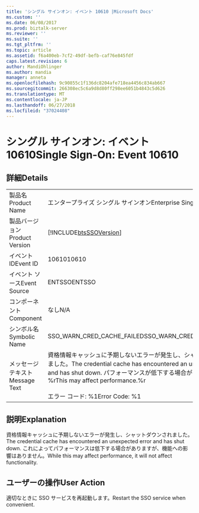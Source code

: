 ```yaml
---
title: 'シングル サインオン: イベント 10610 |Microsoft Docs'
ms.custom: ''
ms.date: 06/08/2017
ms.prod: biztalk-server
ms.reviewer: ''
ms.suite: ''
ms.tgt_pltfrm: ''
ms.topic: article
ms.assetid: f6a400eb-7cf2-49df-befb-caf76e845fdf
caps.latest.revision: 6
author: MandiOhlinger
ms.author: mandia
manager: anneta
ms.openlocfilehash: 9c90855c1f136dc8204afe718ea4456c834ab667
ms.sourcegitcommit: 266308ec5c6a9d8d80ff298ee6051b4843c5d626
ms.translationtype: MT
ms.contentlocale: ja-JP
ms.lasthandoff: 06/27/2018
ms.locfileid: "37024408"
---
```

# <a name="single-sign-on-event-10610"></a><span data-ttu-id="c2225-102">シングル サインオン: イベント 10610</span><span class="sxs-lookup"><span data-stu-id="c2225-102">Single Sign-On: Event 10610</span></span>
## <a name="details"></a><span data-ttu-id="c2225-103">詳細</span><span class="sxs-lookup"><span data-stu-id="c2225-103">Details</span></span>  
  
|                 |                                                                                                                                       |
|-----------------|---------------------------------------------------------------------------------------------------------------------------------------|
|  <span data-ttu-id="c2225-104">製品名</span><span class="sxs-lookup"><span data-stu-id="c2225-104">Product Name</span></span>   |                                                       <span data-ttu-id="c2225-105">エンタープライズ シングル サインオン</span><span class="sxs-lookup"><span data-stu-id="c2225-105">Enterprise Single Sign-On</span></span>                                                       |
| <span data-ttu-id="c2225-106">製品バージョン</span><span class="sxs-lookup"><span data-stu-id="c2225-106">Product Version</span></span> |                                      [!INCLUDE[btsSSOVersion](../includes/btsssoversion-md.md)]                                       |
|    <span data-ttu-id="c2225-107">イベント ID</span><span class="sxs-lookup"><span data-stu-id="c2225-107">Event ID</span></span>     |                                                                 <span data-ttu-id="c2225-108">10610</span><span class="sxs-lookup"><span data-stu-id="c2225-108">10610</span></span>                                                                 |
|  <span data-ttu-id="c2225-109">イベント ソース</span><span class="sxs-lookup"><span data-stu-id="c2225-109">Event Source</span></span>   |                                                                <span data-ttu-id="c2225-110">ENTSSO</span><span class="sxs-lookup"><span data-stu-id="c2225-110">ENTSSO</span></span>                                                                 |
|    <span data-ttu-id="c2225-111">コンポーネント</span><span class="sxs-lookup"><span data-stu-id="c2225-111">Component</span></span>    |                                                                  <span data-ttu-id="c2225-112">なし</span><span class="sxs-lookup"><span data-stu-id="c2225-112">N/A</span></span>                                                                  |
|  <span data-ttu-id="c2225-113">シンボル名</span><span class="sxs-lookup"><span data-stu-id="c2225-113">Symbolic Name</span></span>  |                                                      <span data-ttu-id="c2225-114">SSO_WARN_CRED_CACHE_FAILED</span><span class="sxs-lookup"><span data-stu-id="c2225-114">SSO_WARN_CRED_CACHE_FAILED</span></span>                                                       |
|  <span data-ttu-id="c2225-115">メッセージ テキスト</span><span class="sxs-lookup"><span data-stu-id="c2225-115">Message Text</span></span>   | <span data-ttu-id="c2225-116">資格情報キャッシュに予期しないエラーが発生し、シャットダウンされました。</span><span class="sxs-lookup"><span data-stu-id="c2225-116">The credential cache has encountered an unexpected error and has shut down.</span></span> <span data-ttu-id="c2225-117">パフォーマンスが低下する場合があります。%r</span><span class="sxs-lookup"><span data-stu-id="c2225-117">This may affect performance.%r</span></span><br /><br /> <span data-ttu-id="c2225-118">エラー コード: %1</span><span class="sxs-lookup"><span data-stu-id="c2225-118">Error Code: %1</span></span> |
  
## <a name="explanation"></a><span data-ttu-id="c2225-119">説明</span><span class="sxs-lookup"><span data-stu-id="c2225-119">Explanation</span></span>  
 <span data-ttu-id="c2225-120">資格情報キャッシュに予期しないエラーが発生し、シャットダウンされました。</span><span class="sxs-lookup"><span data-stu-id="c2225-120">The credential cache has encountered an unexpected error and has shut down.</span></span> <span data-ttu-id="c2225-121">これによってパフォーマンスは低下する場合がありますが、機能への影響はありません。</span><span class="sxs-lookup"><span data-stu-id="c2225-121">While this may affect performance, it will not affect functionality.</span></span>  
  
## <a name="user-action"></a><span data-ttu-id="c2225-122">ユーザーの操作</span><span class="sxs-lookup"><span data-stu-id="c2225-122">User Action</span></span>  
 <span data-ttu-id="c2225-123">適切なときに SSO サービスを再起動します。</span><span class="sxs-lookup"><span data-stu-id="c2225-123">Restart the SSO service when convenient.</span></span>